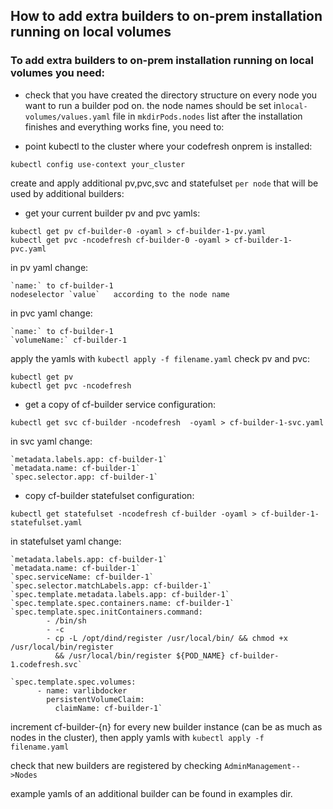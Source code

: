 ## How to add extra builders to on-prem installation running on local volumes

### To add extra builders to on-prem installation running on local volumes you need:

* check that you have created the directory structure on every node you want to run a builder pod on.
the node names should be set in`local-volumes/values.yaml` file
in `mkdirPods.nodes` list
after the installation finishes and everything works fine, you need to:

* point kubectl to the cluster where your codefresh onprem is installed:
```
kubectl config use-context your_cluster
```
create and apply additional pv,pvc,svc and statefulset `per node` that will be used by additional builders:

* get your current builder pv and pvc yamls:
```
kubectl get pv cf-builder-0 -oyaml > cf-builder-1-pv.yaml
kubectl get pvc -ncodefresh cf-builder-0 -oyaml > cf-builder-1-pvc.yaml
```
in pv yaml change:
```
`name:` to cf-builder-1
nodeselector `value`   according to the node name
```
in pvc yaml change:
```
`name:` to cf-builder-1
`volumeName:` cf-builder-1
```
apply the yamls with `kubectl apply -f filename.yaml`
check pv and pvc:
```
kubectl get pv
kubectl get pvc -ncodefresh
```
* get a copy of cf-builder service configuration:
```
kubectl get svc cf-builder -ncodefresh  -oyaml > cf-builder-1-svc.yaml
```
in svc yaml change:
```
`metadata.labels.app: cf-builder-1`
`metadata.name: cf-builder-1`
`spec.selector.app: cf-builder-1`
```

* copy cf-builder statefulset configuration:
```
kubectl get statefulset -ncodefresh cf-builder -oyaml > cf-builder-1-statefulset.yaml
```
in statefulset yaml change:
```
`metadata.labels.app: cf-builder-1`
`metadata.name: cf-builder-1`
`spec.serviceName: cf-builder-1`
`spec.selector.matchLabels.app: cf-builder-1`
`spec.template.metadata.labels.app: cf-builder-1` 
`spec.template.spec.containers.name: cf-builder-1`
`spec.template.spec.initContainers.command:
        - /bin/sh
        - -c
        - cp -L /opt/dind/register /usr/local/bin/ && chmod +x /usr/local/bin/register
          && /usr/local/bin/register ${POD_NAME} cf-builder-1.codefresh.svc`

`spec.template.spec.volumes:
      - name: varlibdocker
        persistentVolumeClaim:
          claimName: cf-builder-1`
```
increment cf-builder-{n}  for every new builder instance (can be as much as nodes in the cluster), 
then apply yamls with `kubectl apply -f filename.yaml`

check that new builders are registered by checking `AdminManagement-->Nodes`

example yamls of an additional builder can be found in examples dir.


